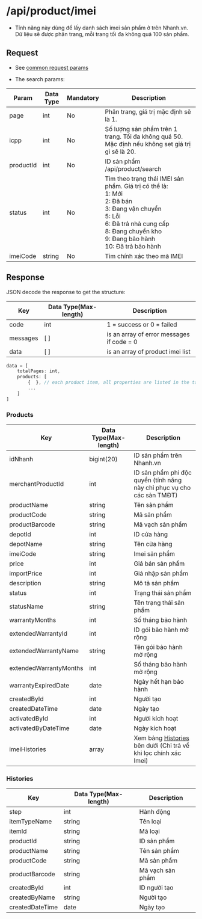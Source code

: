 # /api/product/imei 
 - Tính năng này dùng để lấy danh sách imei sản phẩm ở trên Nhanh.vn. Dữ liệu sẽ được phân trang, mỗi trang tối đa không quá 100 sản phẩm.
 
 ## Request
 - See [common request params](/docs/api.md#request)
 
 - The search params:

Param | Data Type | Mandatory | Description
--------- | ---------- | ------------ | ----------
page | int | No | Phân trang, giá trị mặc định sẽ là 1.
icpp | int | No| Số lượng sản phẩm trên 1 trang. Tối đa không quá 50. Mặc định nếu không set giá trị gì sẽ là 20.
productId | int  | No | ID sản phẩm /api/product/search
status | int | No | Tìm theo trạng thái IMEI sản phẩm. Giá trị có thể là:<br>1: Mới<br>2: Đã bán <br>3: Đang vận chuyển <br>5: Lỗi <br>6: Đã trả nhà cung cấp<br>8: Đang chuyển kho<br>9: Đang bảo hành<br>10: Đã trả bảo hành
imeiCode | string | No | Tìm chính xác theo mã IMEI 

## Response
JSON decode the response to get the structure:

Key |Data Type(Max-length) | Description
----------- | ---------- | ------------
code | int | 1 = success or 0 = failed
messages | [ ] | is an array of error messages if code = 0
data | [ ] | is an array of product imei list

```js
data = [
	totalPages: int,
	products: [ 
		{  }, // each product item, all properties are listed in the table below
		...
	]
]
```


### Products
Key | Data Type(Max-length) | Description
------- | --------- | -----------
idNhanh | bigint(20) | ID sản phẩm trên Nhanh.vn
merchantProductId | int | ID sản phẩm phi độc quyền (tính năng này chỉ phục vụ cho các sàn TMĐT)
productName | string | Tên sản phẩm
productCode |string | Mã sản phẩm
productBarcode | string | Mã vạch sản phẩm
depotId | int | ID cửa hàng
depotName | string | Tên cửa hàng
imeiCode | string | Imei sản phẩm
price | int | Giá bán sản phẩm
importPrice | int | Giá nhập sản phẩm
description | string | Mô tả sản phẩm
status | int | Trạng thái sản phẩm
statusName | string | Tên trạng thái sản phẩm
warrantyMonths | int | Số tháng bảo hành
extendedWarrantyId | int | ID gói bảo hành mở rộng
extendedWarrantyName | string | Tên gói bảo hành mở rộng
extendedWarrantyMonths | int | Số tháng bảo hành mở rộng
warrantyExpiredDate | date | Ngày hết hạn bảo hành
createdById | int | Người tạo
createdDateTime | date|Ngày tạo
activatedById| int| Người kích hoạt
activatedByDateTime | date | Ngày kích hoạt
imeiHistories | array | Xem bảng [Histories](/docs/product/imei.md#histories) bên dưới (Chỉ trả về khi lọc chính xác Imei)

### Histories
Key | Data Type(Max-length) | Description
------- | --------- | -----------
step | int | Hành động
itemTypeName | string | Tên loại
itemId | string | Mã loại
productId | string | ID sản phẩm
productName | string | Tên sản phẩm
productCode |string | Mã sản phẩm
productBarcode | string | Mã vạch sản phẩm
createdById | int | ID người tạo
createdByName | string | Người tạo
createdDateTime | date | Ngày tạo



